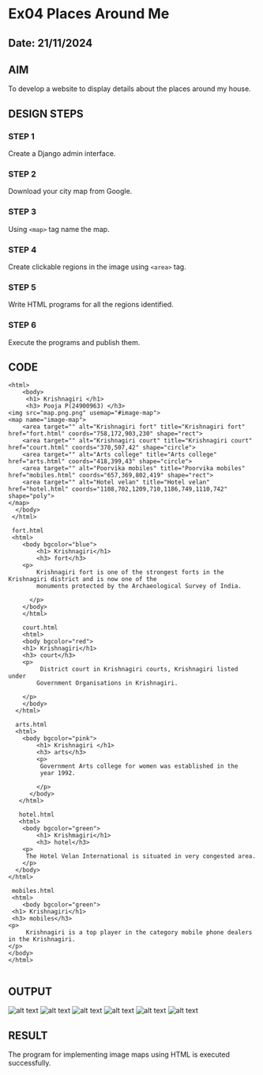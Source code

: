 # Ex04 Places Around Me
## Date: 21/11/2024

## AIM
To develop a website to display details about the places around my house.

## DESIGN STEPS

### STEP 1
Create a Django admin interface.

### STEP 2
Download your city map from Google.

### STEP 3
Using ```<map>``` tag name the map.

### STEP 4
Create clickable regions in the image using ```<area>``` tag.

### STEP 5
Write HTML programs for all the regions identified.

### STEP 6
Execute the programs and publish them.

## CODE
```
<html>
    <body>
     <h1> Krishnagiri </h1>
     <h3> Pooja P(24900963) </h3>
<img src="map.png.png" usemap="#image-map">
<map name="image-map">
    <area target="" alt="Krishnagiri fort" title="Krishnagiri fort" href="fort.html" coords="758,172,903,230" shape="rect">
    <area target="" alt="Krishnagiri court" title="Krishnagiri court" href="court.html" coords="370,507,42" shape="circle">
    <area target="" alt="Arts college" title="Arts college" href="arts.html" coords="418,399,43" shape="circle">
    <area target="" alt="Poorvika mobiles" title="Poorvika mobiles" href="mobiles.html" coords="657,369,802,419" shape="rect">
    <area target="" alt="Hotel velan" title="Hotel velan" href="hotel.html" coords="1108,702,1209,710,1186,749,1110,742" shape="poly">
</map>
  </body>
 </html>

 fort.html
 <html>
    <body bgcolor="blue">
        <h1> Krishnagiri</h1>
        <h3> fort</h3>
    <p>
        Krishnagiri fort is one of the strongest forts in the Krishnagiri district and is now one of the 
        monuments protected by the Archaeological Survey of India.
        
      </p>
    </body>
    </html>

    court.html
    <html>
    <body bgcolor="red">
    <h1> Krishnagiri</h1>
    <h3> court</h3>
    <p>
         District court in Krishnagiri courts, Krishnagiri listed under 
        Government Organisations in Krishnagiri.
        
    </p>
    </body>
  </html>

  arts.html
  <html>
    <body bgcolor="pink">
        <h1> Krishnagiri </h1>
        <h3> arts</h3>
        <p>
         Government Arts college for women was established in the 
         year 1992.
         
        </p> 
      </body>
   </html>

   hotel.html
   <html>
    <body bgcolor="green">
        <h1> Krishmagiri</h1>
        <h3> hotel</h3>
    <p>
     The Hotel Velan International is situated in very congested area.
    </p>
  </body>
</html>

 mobiles.html
 <html>
    <body bgcolor="green">
 <h1> Krishnagiri</h1>
 <h3> mobiles</h3>
<p>
     Krishnagiri is a top player in the category mobile phone dealers in the Krishnagiri.
</p>
</body>
</html>
    
```   






## OUTPUT
![alt text](1.png)
![alt text](2.png)
![alt text](3.png)
![alt text](4.png)
![alt text](5.png)
![alt text](6.png)
## RESULT
The program for implementing image maps using HTML is executed successfully.
